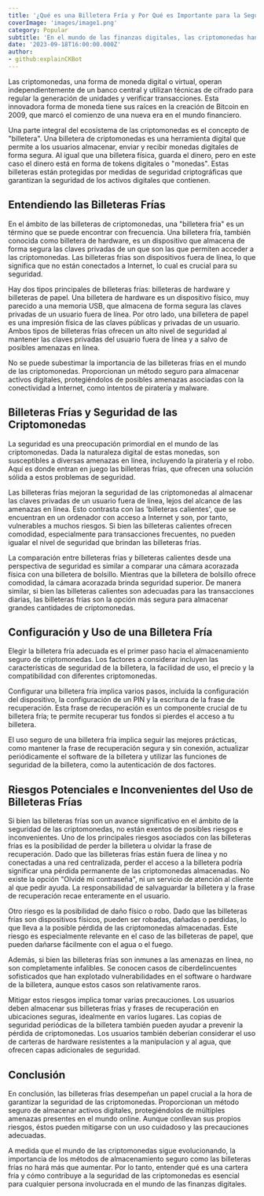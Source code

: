 ```yaml
---
title: '¿Qué es una Billetera Fría y Por Qué es Importante para la Seguridad de las Criptomonedas?'
coverImage: 'images/image1.png'
category: Popular
subtitle: 'En el mundo de las finanzas digitales, las criptomonedas han surgido como un concepto revolucionario que ha remodelado nuestra comprensión de las transacciones monetarias.'
date: '2023-09-18T16:00:00.000Z'
author: 
- github:explainCKBot
---
```



Las criptomonedas, una forma de moneda digital o virtual, operan independientemente de un banco central y utilizan técnicas de cifrado para regular la generación de unidades y verificar transacciones. Esta innovadora forma de moneda tiene sus raíces en la creación de Bitcoin en 2009, que marcó el comienzo de una nueva era en el mundo financiero.

Una parte integral del ecosistema de las criptomonedas es el concepto de "billetera". Una billetera de criptomonedas es una herramienta digital que permite a los usuarios almacenar, enviar y recibir monedas digitales de forma segura. Al igual que una billetera física, guarda el dinero, pero en este caso el dinero está en forma de tokens digitales o "monedas". Estas billeteras están protegidas por medidas de seguridad criptográficas que garantizan la seguridad de los activos digitales que contienen.


## Entendiendo las Billeteras Frías

En el ámbito de las billeteras de criptomonedas, una "billetera fría" es un término que se puede encontrar con frecuencia. Una billetera fría, también conocida como billetera de hardware, es un dispositivo que almacena de forma segura las claves privadas de un que son las que permiten acceder a las criptomonedas. Las billeteras frías son dispositivos fuera de línea, lo que significa que no están conectados a Internet, lo cual es crucial para su seguridad.

Hay dos tipos principales de billeteras frías: billeteras de hardware y billeteras de papel. Una billetera de hardware es un dispositivo físico, muy parecido a una memoria USB, que almacena de forma segura las claves privadas de un usuario fuera de línea. Por otro lado, una billetera de papel es una impresión física de las claves públicas y privadas de un usuario. Ambos tipos de billeteras frías ofrecen un alto nivel de seguridad al mantener las claves privadas del usuario fuera de línea y a salvo de posibles amenazas en línea.

No se puede subestimar la importancia de las billeteras frías en el mundo de las criptomonedas. Proporcionan un método seguro para almacenar activos digitales, protegiéndolos de posibles amenazas asociadas con la conectividad a Internet, como intentos de piratería y malware.


## Billeteras Frías y Seguridad de las Criptomonedas

La seguridad es una preocupación primordial en el mundo de las criptomonedas. Dada la naturaleza digital de estas monedas, son susceptibles a diversas amenazas en línea, incluyendo la piratería y el robo. Aquí es donde entran en juego las billeteras frías, que ofrecen una solución sólida a estos problemas de seguridad.

Las billeteras frías mejoran la seguridad de las criptomonedas al almacenar las claves privadas de un usuario fuera de línea, lejos del alcance de las amenazas en línea. Esto contrasta con las 'billeteras calientes', que se encuentran en un ordenador con acceso a Internet y son, por tanto, vulnerables a muchos riesgos. Si bien las billeteras calientes ofrecen comodidad, especialmente para transacciones frecuentes, no pueden igualar el nivel de seguridad que brindan las billeteras frías.

La comparación entre billeteras frías y billeteras calientes desde una perspectiva de seguridad es similar a comparar una cámara acorazada física con una billetera de bolsillo. Mientras que la billetera de bolsillo ofrece comodidad, la cámara acorazada brinda seguridad superior. De manera similar, si bien las billeteras calientes son adecuadas para las transacciones diarias, las billeteras frías son la opción más segura para almacenar grandes cantidades de criptomonedas.


## Configuración y Uso de una Billetera Fría

Elegir la billetera fría adecuada es el primer paso hacia el almacenamiento seguro de criptomonedas. Los factores a considerar incluyen las características de seguridad de la billetera, la facilidad de uso, el precio y la compatibilidad con diferentes criptomonedas.

Configurar una billetera fría implica varios pasos, incluida la configuración del dispositivo, la configuración de un PIN y la escritura de la frase de recuperación. Esta frase de recuperación es un componente crucial de tu billetera fría; te permite recuperar tus fondos si pierdes el acceso a tu billetera.

El uso seguro de una billetera fría implica seguir las mejores prácticas, como mantener la frase de recuperación segura y sin conexión, actualizar periódicamente el software de la billetera y utilizar las funciones de seguridad de la billetera, como la autenticación de dos factores.


## Riesgos Potenciales e Inconvenientes del Uso de Billeteras Frías

Si bien las billeteras frías son un avance significativo en el ámbito de la seguridad de las criptomonedas, no están exentos de posibles riesgos e inconvenientes. Uno de los principales riesgos asociados con las billeteras frías es la posibilidad de perder la billetera u olvidar la frase de recuperación. Dado que las billeteras frías están fuera de línea y no conectadas a una red centralizada, perder el acceso a la billetera podría significar una pérdida permanente de las criptomonedas almacenadas. No existe la opción "Olvidé mi contraseña", ni un servicio de atención al cliente al que pedir ayuda. La responsabilidad de salvaguardar la billetera y la frase de recuperación recae enteramente en el usuario.

Otro riesgo es la posibilidad de daño físico o robo. Dado que las billeteras frías son dispositivos físicos, pueden ser robadas, dañadas o perdidas, lo que lleva a la posible pérdida de las criptomonedas almacenadas. Este riesgo es especialmente relevante en el caso de las billeteras de papel, que pueden dañarse fácilmente con el agua o el fuego.

Además, si bien las billeteras frías son inmunes a las amenazas en línea, no son completamente infalibles. Se conocen casos de ciberdelincuentes sofisticados que han explotado vulnerabilidades en el software o hardware de la billetera, aunque estos casos son relativamente raros.

Mitigar estos riesgos implica tomar varias precauciones. Los usuarios deben almacenar sus billeteras frías y frases de recuperación en ubicaciones seguras, idealmente en varios lugares. Las copias de seguridad periódicas de la billetera también pueden ayudar a prevenir la pérdida de criptomonedas. Los usuarios también deberían considerar el uso de carteras de hardware resistentes a la manipulacion y al agua, que ofrecen capas adicionales de seguridad.


## Conclusión

En conclusión, las billeteras frías desempeñan un papel crucial a la hora de garantizar la seguridad de las criptomonedas. Proporcionan un método seguro de almacenar activos digitales, protegiéndolos de múltiples amenazas presentes en el mundo online. Aunque conllevan sus propios riesgos, éstos pueden mitigarse con un uso cuidadoso y las precauciones adecuadas.

A medida que el mundo de las criptomonedas sigue evolucionando, la importancia de los métodos de almacenamiento seguro como las billeteras frías no hará más que aumentar. Por lo tanto, entender qué es una cartera fría y cómo contribuye a la seguridad de las criptomonedas es esencial para cualquier persona involucrada en el mundo de las finanzas digitales.
